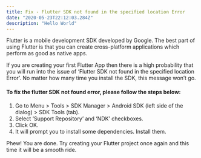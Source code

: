 ```yaml
---
title: Fix - Flutter SDK not found in the specified location Error
date: "2020-05-23T22:12:03.284Z"
description: "Hello World"
---
```


Flutter is a mobile development SDK developed by Google. The best part of using Flutter is that you can create cross-platform applications which perform as good as native apps.

If you are creating your first Flutter App then there is a high probability that you will run into the issue of ‘Flutter SDK not found in the specified location Error’. No matter how many time you install the SDK, this message won’t go.

#### To fix the flutter SDK not found error, please follow the steps below:

1. Go to Menu > Tools > SDK Manager > Android SDK (left side of the dialog) > SDK Tools (tab).
2. Select ‘Support Repository’ and ‘NDK’ checkboxes.
3. Click OK.
4. It will prompt you to install some dependencies. Install them.

Phew! You are done. Try creating your Flutter project once again and this time it will be a smooth ride.
